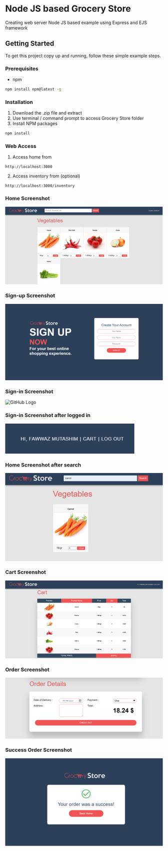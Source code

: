 # Node JS based Grocery Store
Creating web server Node JS based example using Express and EJS framework

## Getting Started

To get this project copy up and running, follow these simple example steps.

### Prerequisites

* npm
```sh
npm install npm@latest -g
```

### Installation

1. Download the .zip file and extract
2. Use terminal / command prompt to access Grocery Store folder
3. Install NPM packages
```sh
npm install
```
### Web Access

1. Access home from
```
http://localhost:3000
```
2. Access inventory from (optional)
```
http://localhost:3000/inventory
```

### Home Screenshot
![GitHub Logo](/screenshoot/home.png)

### Sign-up Screenshot
![GitHub Logo](/screenshoot/sign-up.png)

### Sign-in Screenshot
![GitHub Logo](/screenshoot/sign-in.png)

### Sign-in Screenshot after logged in
![GitHub Logo](/screenshoot/side_menu.png)

### Home Screenshot after search
![GitHub Logo](/screenshoot/search.png)

### Cart Screenshot
![GitHub Logo](/screenshoot/cart.png)

### Order Screenshot
![GitHub Logo](/screenshoot/order.png)

### Success Order Screenshot
![GitHub Logo](/screenshoot/success.png)
